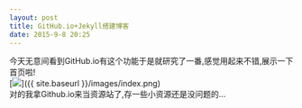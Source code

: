 ```yaml
---
layout: post
title: GitHub.io+Jekyll搭建博客
date: 2015-9-8 20:25
---
```


今天无意间看到GitHub.io有这个功能于是就研究了一番,感觉用起来不错,展示一下首页啦!   
[<img src="{{ site.baseurl }}/images/index.png"/>]({{ site.baseurl }}/images/index.png)   
对的我拿Github.io来当资源站了,存一些小资源还是没问题的...   